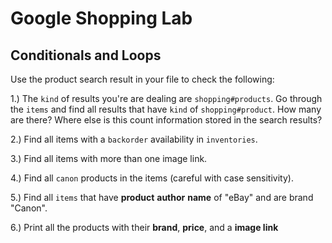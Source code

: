 # Google Shopping Lab
## Conditionals and Loops


Use the product search result in your file to check the following:

1.) The `kind` of results you're are dealing are `shopping#products`. Go through the `items` and find all results that have `kind` of `shopping#product`. How many are there? Where else is this count information stored in the search results?

2.) Find all items with a `backorder` availability in `inventories`.

3.) Find all items with more than one image link.

4.) Find all `canon` products in the items (careful with case sensitivity).

5.) Find all `items` that have **product** **author** **name** of "eBay" and are brand "Canon".

6.) Print all the products with their **brand**, **price**, and a **image link**
